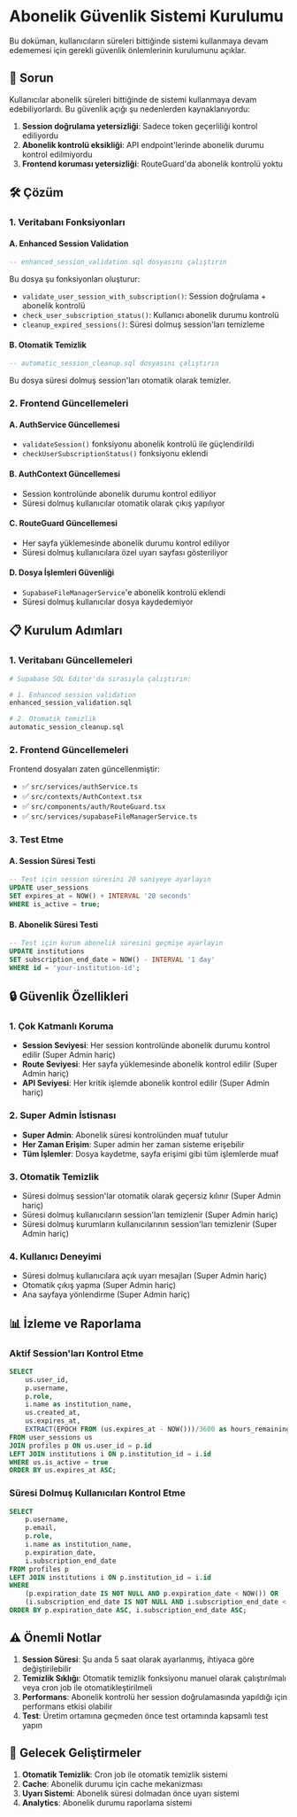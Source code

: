 # Abonelik Güvenlik Sistemi Kurulumu

Bu doküman, kullanıcıların süreleri bittiğinde sistemi kullanmaya devam edememesi için gerekli güvenlik önlemlerinin kurulumunu açıklar.

## 🚨 Sorun

Kullanıcılar abonelik süreleri bittiğinde de sistemi kullanmaya devam edebiliyorlardı. Bu güvenlik açığı şu nedenlerden kaynaklanıyordu:

1. **Session doğrulama yetersizliği**: Sadece token geçerliliği kontrol ediliyordu
2. **Abonelik kontrolü eksikliği**: API endpoint'lerinde abonelik durumu kontrol edilmiyordu
3. **Frontend koruması yetersizliği**: RouteGuard'da abonelik kontrolü yoktu

## 🛠️ Çözüm

### 1. Veritabanı Fonksiyonları

#### A. Enhanced Session Validation

```sql
-- enhanced_session_validation.sql dosyasını çalıştırın
```

Bu dosya şu fonksiyonları oluşturur:

- `validate_user_session_with_subscription()`: Session doğrulama + abonelik kontrolü
- `check_user_subscription_status()`: Kullanıcı abonelik durumu kontrolü
- `cleanup_expired_sessions()`: Süresi dolmuş session'ları temizleme

#### B. Otomatik Temizlik

```sql
-- automatic_session_cleanup.sql dosyasını çalıştırın
```

Bu dosya süresi dolmuş session'ları otomatik olarak temizler.

### 2. Frontend Güncellemeleri

#### A. AuthService Güncellemesi

- `validateSession()` fonksiyonu abonelik kontrolü ile güçlendirildi
- `checkUserSubscriptionStatus()` fonksiyonu eklendi

#### B. AuthContext Güncellemesi

- Session kontrolünde abonelik durumu kontrol ediliyor
- Süresi dolmuş kullanıcılar otomatik olarak çıkış yapılıyor

#### C. RouteGuard Güncellemesi

- Her sayfa yüklemesinde abonelik durumu kontrol ediliyor
- Süresi dolmuş kullanıcılara özel uyarı sayfası gösteriliyor

#### D. Dosya İşlemleri Güvenliği

- `SupabaseFileManagerService`'e abonelik kontrolü eklendi
- Süresi dolmuş kullanıcılar dosya kaydedemiyor

## 📋 Kurulum Adımları

### 1. Veritabanı Güncellemeleri

```bash
# Supabase SQL Editor'da sırasıyla çalıştırın:

# 1. Enhanced session validation
enhanced_session_validation.sql

# 2. Otomatik temizlik
automatic_session_cleanup.sql
```

### 2. Frontend Güncellemeleri

Frontend dosyaları zaten güncellenmiştir:

- ✅ `src/services/authService.ts`
- ✅ `src/contexts/AuthContext.tsx`
- ✅ `src/components/auth/RouteGuard.tsx`
- ✅ `src/services/supabaseFileManagerService.ts`

### 3. Test Etme

#### A. Session Süresi Testi

```sql
-- Test için session süresini 20 saniyeye ayarlayın
UPDATE user_sessions
SET expires_at = NOW() + INTERVAL '20 seconds'
WHERE is_active = true;
```

#### B. Abonelik Süresi Testi

```sql
-- Test için kurum abonelik süresini geçmişe ayarlayın
UPDATE institutions
SET subscription_end_date = NOW() - INTERVAL '1 day'
WHERE id = 'your-institution-id';
```

## 🔒 Güvenlik Özellikleri

### 1. Çok Katmanlı Koruma

- **Session Seviyesi**: Her session kontrolünde abonelik durumu kontrol edilir (Super Admin hariç)
- **Route Seviyesi**: Her sayfa yüklemesinde abonelik kontrol edilir (Super Admin hariç)
- **API Seviyesi**: Her kritik işlemde abonelik kontrol edilir (Super Admin hariç)

### 2. Super Admin İstisnası

- **Super Admin**: Abonelik süresi kontrolünden muaf tutulur
- **Her Zaman Erişim**: Super admin her zaman sisteme erişebilir
- **Tüm İşlemler**: Dosya kaydetme, sayfa erişimi gibi tüm işlemlerde muaf

### 3. Otomatik Temizlik

- Süresi dolmuş session'lar otomatik olarak geçersiz kılınır (Super Admin hariç)
- Süresi dolmuş kullanıcıların session'ları temizlenir (Super Admin hariç)
- Süresi dolmuş kurumların kullanıcılarının session'ları temizlenir (Super Admin hariç)

### 4. Kullanıcı Deneyimi

- Süresi dolmuş kullanıcılara açık uyarı mesajları (Super Admin hariç)
- Otomatik çıkış yapma (Super Admin hariç)
- Ana sayfaya yönlendirme (Super Admin hariç)

## 📊 İzleme ve Raporlama

### Aktif Session'ları Kontrol Etme

```sql
SELECT
    us.user_id,
    p.username,
    p.role,
    i.name as institution_name,
    us.created_at,
    us.expires_at,
    EXTRACT(EPOCH FROM (us.expires_at - NOW()))/3600 as hours_remaining
FROM user_sessions us
JOIN profiles p ON us.user_id = p.id
LEFT JOIN institutions i ON p.institution_id = i.id
WHERE us.is_active = true
ORDER BY us.expires_at ASC;
```

### Süresi Dolmuş Kullanıcıları Kontrol Etme

```sql
SELECT
    p.username,
    p.email,
    p.role,
    i.name as institution_name,
    p.expiration_date,
    i.subscription_end_date
FROM profiles p
LEFT JOIN institutions i ON p.institution_id = i.id
WHERE
    (p.expiration_date IS NOT NULL AND p.expiration_date < NOW()) OR
    (i.subscription_end_date IS NOT NULL AND i.subscription_end_date < NOW())
ORDER BY p.expiration_date ASC, i.subscription_end_date ASC;
```

## ⚠️ Önemli Notlar

1. **Session Süresi**: Şu anda 5 saat olarak ayarlanmış, ihtiyaca göre değiştirilebilir
2. **Temizlik Sıklığı**: Otomatik temizlik fonksiyonu manuel olarak çalıştırılmalı veya cron job ile otomatikleştirilmeli
3. **Performans**: Abonelik kontrolü her session doğrulamasında yapıldığı için performans etkisi olabilir
4. **Test**: Üretim ortamına geçmeden önce test ortamında kapsamlı test yapın

## 🚀 Gelecek Geliştirmeler

1. **Otomatik Temizlik**: Cron job ile otomatik temizlik sistemi
2. **Cache**: Abonelik durumu için cache mekanizması
3. **Uyarı Sistemi**: Abonelik süresi dolmadan önce uyarı sistemi
4. **Analytics**: Abonelik durumu raporlama sistemi
